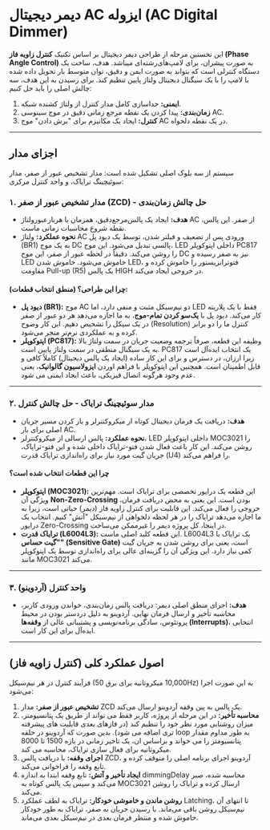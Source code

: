 # دیمر دیجیتال AC ایزوله (AC Digital Dimmer)

این نخستین مرحله از طراحی دیمر دیجیتال بر اساس تکنیک **کنترل زاویه فاز (Phase Angle Control)** به صورت پیشران، برای لامپ‌های‌رشته‌ای میباشد.
هدف، ساخت یک دستگاه کنترلی است که بتواند به صورت ایمن و دقیق، توان متوسط بار تحویل داده شده با لامپ را با یک سیگنال دیجیتال ولتاژ پایین تنظیم کند. برای رسیدن به این هدف، سه چالش اصلی را باید حل کنیم:

1.  **ایمنی:** جداسازی کامل مدار کنترل از ولتاژ کشنده شبکه.
2.  **زمان‌بندی:** پیدا کردن یک نقطه مرجع زمانی دقیق در موج سینوسی AC.
3.  **کنترل:** ایجاد یک مکانیزم برای "برش دادن" موج AC در یک نقطه دلخواه.

---

## اجزای مدار

سیستم از سه بلوک اصلی تشکیل شده است: مدار تشخیص عبور از صفر، مدار سوئیچینگ ترایاک، و واحد کنترل مرکزی:

### ۱. مدار تشخیص عبور از صفر (ZCD) - حل چالش زمان‌بندی

* **هدف:** ایجاد یک پالس‌مرجع‌دقیق، همزمان با هربارعبورولتاژ AC از صفر. این پالس، نقطه شروع محاسبات زمانی ماست.
* **نحوه عملکرد:** ولتاژ AC ورودی پس از تضعیف و فیلتر شدن، توسط یک دیود پل (BR1) به یک موج DC پالسی تبدیل می‌شود. این موج، LED داخلی اپتوکوپلر PC817 را روشن می‌کند. دقیقاً در لحظه عبور از صفر، این موج DC نیز به صفر رسیده و LED خاموش می‌شود. خاموش شدن LED، فتوترانزیستور را خاموش کرده و مقاومت Pull-up (R5) یک پالس HIGH در خروجی ایجاد می‌کند.

#### چرا این طراحی؟ (منطق انتخاب قطعات):

* **دیود پل (BR1):** موج AC دو نیم‌سیکل مثبت و منفی دارد، اما LED فقط با یک پلاریته کار می‌کند. دیود پل با **یک‌سو کردن تمام-موج**، به ما اجازه می‌دهد هر دو عبور از صفر در یک سیکل را تشخیص دهیم. این کار وضوح (Resolution) کنترل ما را دو برابر کرده و به عملکردی نرم‌تر منجر می‌شود.
* **اپتوکوپلر (PC817):** وظیفه این قطعه، صرفاً ترجمه وضعیت جریان در سمت ولتاژ بالا به یک سیگنال منطقی در سمت ولتاژ پایین است. PC817 یک انتخاب ایده‌آل است زیرا ارزان، در دسترس و برای این کار ساده (ایجاد یک پالس دیجیتال) کاملاً کافی و قابل اطمینان است. همچنین این اپتوکوپلر با فراهم اوردن **ایزولاسیون گالوانیک**، یعنی عدم وجود هرگونه اتصال فیزیکی، باعث ایجاد ایمنی می شود.

---

### ۲. مدار سوئیچینگ ترایاک - حل چالش کنترل

* **هدف:** دریافت یک فرمان دیجیتال کوتاه از میکروکنترلر و باز کردن مسیر جریان اصلی برای بار AC.
* **نحوه عملکرد:** پالس ارسالی از میکروکنترلر، LED داخلی اپتوکوپلر MOC3021 را روشن می‌کند. این کار باعث فعال شدن فتو-ترایاک داخلی شده و این فتو-ترایاک، جریان گیت مورد نیاز برای راه‌اندازی ترایاک قدرت (U4) را فراهم می‌کند.

#### چرا این قطعات انتخاب شده است؟

* **اپتوکوپلر (MOC3021):** این قطعه یک درایور تخصصی برای ترایاک است. مهم‌ترین ویژگی آن **Non-Zero-Crossing** بودن است. این یعنی به محض دریافت فرمان، خروجی را فعال می‌کند. این قابلیت برای کنترل زاویه فاز (دیمر) حیاتی است، زیرا به ما اجازه می‌دهد ترایاک را در هر لحظه دلخواهی از نیم‌سیکل "آتش" کنیم. انتخاب یک درایور Zero-Crossing در اینجا، کل پروژه دیمر را غیرممکن می‌ساخت.
* **ترایاک قدرت (L6004L3):** این قطعه کلید اصلی ماست. L6004L3 یک ترایاک با **"گیت حساس" (Sensitive Gate)** است، یعنی برای روشن شدن به جریان گیت کمی نیاز دارد. این ویژگی آن را گزینه‌ای عالی برای راه‌اندازی توسط یک اپتوکوپلر مانند MOC3021 می‌کند.

---

### ۳. واحد کنترل (آردوینو)

* **هدف:** اجرای منطق اصلی دیمر: دریافت پالس زمان‌بندی، خواندن ورودی کاربر، محاسبه تأخیر و ارسال فرمان نهایی. آردوینو به دلیل دردستر بودن در محیط پروتئوس، سادگی برنامه‌نویسی و پشتیبانی عالی از **وقفه‌ها (Interrupts)**، انتخابی ایده‌آل برای این کار است.

---

## اصول عملکرد کلی (کنترل زاویه فاز)

فرآیند کنترل در هر نیم‌سیکل (10,000 میکروثانیه برای برق 50Hz) به این صورت اجرا می‌شود:

1.  **تشخیص عبور از صفر:** مدار ZCD یک پالس به پین وقفه آردوینو ارسال می‌کند.
2.  **محاسبه تأخیر:** در این مرحله از پروژه، کاربر فقط می تواند از طریق یک پتانسیومتر، میزان روشنایی مورد نظر خود را تنظیم کند (در فازهای بعدی قابلیت های پیشرفته تری اضافه می شود). بدین صورت که آردوینو در حلقه loop به طور مداوم مقدار پتانسیومتر را می خواند و براساس ان، یک تاخیر زمانی در بازه 1500 تا 8000 میکروثانیه برای فعال سازی ترایاک، محاسبه می کند.
3.  **اجرای وقفه:** با دریافت پالس ZCD، آردوینو اجرای برنامه اصلی را متوقف کرده و تابع وقفه را فراخوانی می‌کند.
4.  **ایجاد تأخیر و آتش:** تابع وقفه ابتدا به اندازه dimmingDelay محاسبه شده، صبر می‌کند و سپس یک پالس کوتاه به MOC3021 ارسال کرده و ترایاک را روشن می‌کند.
5.  **روشن ماندن و خاموشی خودکار:** ترایاک به لطف عملکرد Latching، تا انتهای آن نیم‌سیکل روشن باقی می‌ماند. با رسیدن جریان به صفر، ترایاک به طور خودکار خاموش شده و منتظر فرمان بعدی در نیم‌سیکل بعدی می‌ماند.